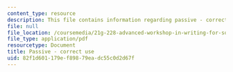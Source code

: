 ```yaml
---
content_type: resource
description: This file contains information regarding passive - correct use.
file: null
file_location: /coursemedia/21g-228-advanced-workshop-in-writing-for-social-sciences-and-architecture-els-spring-2007/82f1d601179ef89879eadc55c0d2d67f_MIT21G.228S07_passive.pdf
file_type: application/pdf
resourcetype: Document
title: Passive - correct use
uid: 82f1d601-179e-f898-79ea-dc55c0d2d67f
---
```

